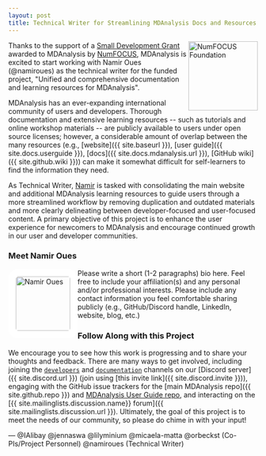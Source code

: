 ```yaml
---
layout: post
title: Technical Writer for Streamlining MDAnalysis Docs and Resources
---
```

<img
src="{{site.images}}/numfocus.png"
title="NumFOCUS Foundation" alt="NumFOCUS Foundation"
style="float: right; width: 10em;" />

Thanks to the support of a [Small Development Grant](https://numfocus.org/programs/small-development-grants) awarded to MDAnalysis by [NumFOCUS](https://numfocus.org/), MDAnalysis is excited to start working with Namir Oues (@namiroues) as the technical writer for the funded project, "Unified and comprehensive documentation and learning resources for MDAnalysis".

MDAnalysis has an ever-expanding international community of users and developers. Thorough documentation and extensive learning resources -- such as tutorials and online workshop materials -- are publicly available to users under open source licenses; however, a considerable amount of overlap between the many resources (e.g., [website]({{ site.baseurl }}), [user guide]({{ site.docs.userguide }}), [docs]({{ site.docs.mdanalysis.url }}), [GitHub wiki]({{ site.github.wiki }})) can make it somewhat difficult for self-learners to find the information they need.

As Technical Writer, [Namir](#meet-namir-oues) is tasked with consolidating the main website and additional MDAnalysis learning resources to guide users through a more streamlined workflow by removing duplication and outdated materials and more clearly delineating between developer-focused and user-focused content. A  primary objective of this project is to enhance the user experience for newcomers to MDAnalysis and encourage continued growth in our user and developer communities.

### Meet Namir Oues

<img
src="Picture Here"
title="Namir Oues" alt="Namir Oues"
style="float: left; width: 110px; height: 110px; border-radius: 20px; border: 15px solid white" />

Please write a short (1-2 paragraphs) bio here. Feel free to include your affiliation(s) and any personal and/or professional interests. Please include any contact information you feel comfortable sharing publicly (e.g., GitHub/Discord handle, LinkedIn, website, blog, etc.)

### Follow Along with this Project

We encourage you to see how this work is progressing and to share your thoughts and feedback. There are many ways to get involved, including joining the [`developers`](https://discord.com/channels/807348386012987462/808088023957897258) and [`documentation`](https://discord.com/channels/807348386012987462/1021430544543785021) channels on our [Discord server]({{ site.discord.url }}) (join using [this invite link]({{ site.discord.invite }})), engaging with the GitHub issue trackers for the [main MDAnalysis repo]({{ site.github.repo }}) and [MDAnalysis User Guide repo](https://github.com/MDAnalysis/UserGuide), and interacting on the [{{ site.mailinglists.discussion.name}} forum]({{ site.mailinglists.discussion.url }}). Ultimately, the goal of this project is to meet the needs of our community, so please do chime in with your input!

— @IAlibay @jennaswa @lilyminium @micaela-matta @orbeckst (Co-PIs/Project Personnel) @namiroues (Technical Writer)